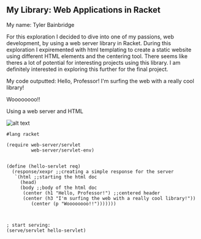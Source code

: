 ## My Library: Web Applications in Racket
My name: Tyler Bainbridge

For this exploration I decided to dive into one of my passions, web development, by using a web server library in Racket. During this exploration I expiremented with html templating to create a static website using different HTML elements and the centering tool. There seems like theres a lot of potential for interesting projects using this library. I am definitely interested in exploring this further for the final project. 

My code outputted: 
Hello, Professor!
I'm surfing the web with a really cool library!

Woooooooo!!

Using a web server and HTML 

![alt text](http://i.imgur.com/UMKvlvt.png "Exploration 2")


```racket
#lang racket

(require web-server/servlet
         web-server/servlet-env)


(define (hello-servlet req)
  (response/xexpr ;;creating a simple response for the server
   `(html ;;starting the html doc
     (head) 
     (body ;;body of the html doc
      (center (h1 "Hello, Professor!") ;;centered header
      (center (h3 "I'm surfing the web with a really cool library!"))
         (center (p "Woooooooo!!")))))))
     
     
  
; start serving:
(serve/servlet hello-servlet)
```
